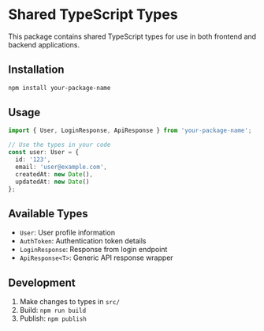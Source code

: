 # Shared TypeScript Types

This package contains shared TypeScript types for use in both frontend and backend applications.

## Installation

```bash
npm install your-package-name
```

## Usage

```typescript
import { User, LoginResponse, ApiResponse } from 'your-package-name';

// Use the types in your code
const user: User = {
  id: '123',
  email: 'user@example.com',
  createdAt: new Date(),
  updatedAt: new Date()
};
```

## Available Types

- `User`: User profile information
- `AuthToken`: Authentication token details
- `LoginResponse`: Response from login endpoint
- `ApiResponse<T>`: Generic API response wrapper

## Development

1. Make changes to types in `src/`
2. Build: `npm run build`
3. Publish: `npm publish`
